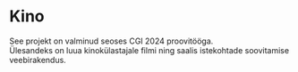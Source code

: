 # Kino
See projekt on valminud seoses CGI 2024 proovitööga. <br>
Ülesandeks on luua kinokülastajale filmi ning saalis istekohtade soovitamise veebirakendus.

